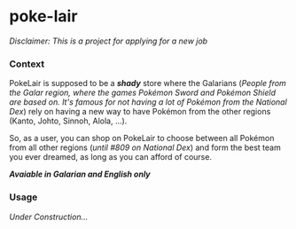 # poke-lair

*Disclaimer: This is a project for applying for a new job*

### Context
PokeLair is supposed to be a ***shady*** store where the Galarians (*People from the Galar region, where the games Pokémon Sword and Pokémon Shield are based on. It's famous for not having a lot of Pokémon from the National Dex*) rely on having a new way to have Pokémon from the other regions (Kanto, Johto, Sinnoh, Alola, ...).

So, as a user, you can shop on PokeLair to choose between all Pokémon from all other regions (*until #809 on National Dex*) and form the best team you ever dreamed, as long as you can afford of course.

***Avaiable in Galarian and English only***

### Usage
*Under Construction...*